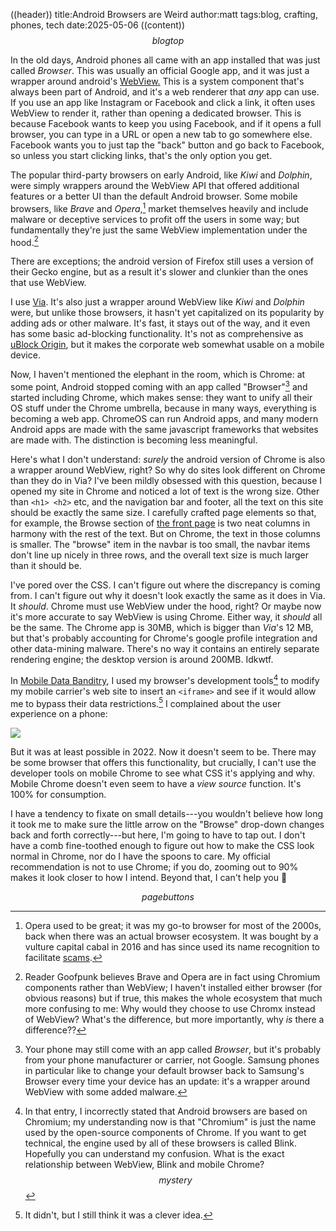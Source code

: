 ((header))
title:Android Browsers are Weird
author:matt
tags:blog, crafting, phones, tech
date:2025-05-06
((content))
$$blogtop$$

In the old days, Android phones all came with an app installed that was just called *Browser*. This was usually an official Google app, and it was just a wrapper around android's [WebView.](https://en.m.wikipedia.org/wiki/WebView) This is a system component that's always been part of Android, and it's a web renderer that *any* app can use. If you use an app like Instagram or Facebook and click a link, it often uses WebView to render it, rather than opening a dedicated browser. This is because Facebook wants to keep you using Facebook, and if it opens a full browser, you can type in a URL or open a new tab to go somewhere else. Facebook wants you to just tap the "back" button and go back to Facebook, so unless you start clicking links, that's the only option you get.

The popular third-party browsers on early Android, like *Kiwi* and *Dolphin*, were simply wrappers around the WebView API that offered additional features or a better UI than the default Android browser. Some mobile browsers, like *Brave* and *Opera*,[^opera] market themselves heavily and include malware or deceptive services to profit off the users in some way; but fundamentally they're just the same WebView implementation under the hood.[^brave]

There are exceptions; the android version of Firefox still uses a version of their Gecko engine, but as a result it's slower and clunkier than the ones that use WebView.

I use [Via](https://play.google.com/store/apps/details?id=mark.via.gp). It's also just a wrapper around WebView like *Kiwi* and *Dolphin* were, but unlike those browsers, it hasn't yet capitalized on its popularity by adding ads or other malware. It's fast, it stays out of the way, and it even has some basic ad-blocking functionality. It's not as comprehensive as [uBlock Origin](https://en.wikipedia.org/wiki/UBlock_Origin), but it makes the corporate web somewhat usable on a mobile device.

Now, I haven't mentioned the elephant in the room, which is Chrome: at some point, Android stopped coming with an app called "Browser"[^browser] and started including Chrome, which makes sense: they want to unify all their OS stuff under the Chrome umbrella, because in many ways, everything is becoming a web app. ChromeOS can run Android apps, and many modern Android apps are made with the same javascript frameworks that websites are made with. The distinction is becoming less meaningful. 

Here's what I don't understand: *surely* the android version of Chrome is also a wrapper around WebView, right? So why do sites look different on Chrome than they do in Via? I've been mildly obsessed with this question, because I opened my site in Chrome and noticed a lot of text is the wrong size. Other than ``<h1> <h2>`` etc, and the navigation bar and footer, all the text on this site should be exactly the same size. I carefully crafted page elements so that, for example, the Browse section of [the front page](/) is two neat columns in harmony with the rest of the text. But on Chrome, the text in those columns is smaller. The "browse" item in the navbar is too small, the navbar items don't line up nicely in three rows, and the overall text size is much larger than it should be.

I've pored over the CSS. I can't figure out where the discrepancy is coming from. I can't figure out why it doesn't look exactly the same as it does in Via. It *should*. Chrome must use WebView under the hood, right? Or maybe now it's more accurate to say WebView is using Chrome. Either way, it *should* all be the same. The Chrome app is 30MB, which is bigger than *Via*'s 12 MB, but that's probably accounting for Chrome's google profile integration and other data-mining malware. There's no way it contains an entirely separate rendering engine; the desktop version is around 200MB. Idkwtf.

In [Mobile Data Banditry](/archive/mobile-data-banditry), I used my browser's development tools[^chromium] to modify my mobile carrier's web site to insert an ``<iframe>`` and see if it would allow me to bypass their data restrictions.[^mdb] I complained about the user experience on a phone:

![](https://i.imgur.com/eERManS.jpg)

But it was at least possible in 2022. Now it doesn't seem to be. There may be some browser that offers this functionality, but crucially, I can't use the developer tools on mobile Chrome to see what CSS it's applying and why. Mobile Chrome doesn't even seem to have a *view source* function. It's 100% for consumption.

I have a tendency to fixate on small details---you wouldn't believe how long it took me to make sure the little arrow on the "Browse" drop-down changes back and forth correctly---but here, I'm going to have to tap out. I don't have a comb fine-toothed enough to figure out how to make the CSS look normal in Chrome, nor do I have the spoons to care. My official recommendation is not to use Chrome; if you do, zooming out to 90% makes it look closer to how I intend. Beyond that, I can't help you 🦝

[^browser]: Your phone may still come with an app called *Browser*, but it's probably from your phone manufacturer or carrier, not Google. Samsung phones in particular like to change your default browser back to Samsung's Browser every time your device has an update: it's a wrapper around WebView with some added malware.

[^chromium]: In that entry, I incorrectly stated that Android browsers are based on Chromium; my understanding now is that "Chromium" is just the name used by the open-source components of Chrome. If you want to get technical, the engine used by all of these browsers is called Blink. Hopefully you can understand my confusion. What is the exact relationship between WebView, Blink and mobile Chrome? $$mystery$$

[^opera]: Opera used to be great; it was my go-to browser for most of the 2000s, back when there was an actual browser ecosystem. It was bought by a vulture capital cabal in 2016 and has since used its name recognition to facilitate [scams](/topics/scam).

[^mdb]: It didn't, but I still think it was a clever idea.

[^brave]: Reader Goofpunk believes Brave and Opera are in fact using Chromium components rather than WebView; I haven't installed either browser (for obvious reasons) but if true, this makes the whole ecosystem that much more confusing to me: Why would they choose to use Chromx instead of WebView? What's the difference, but more importantly, why *is* there a difference??

$$pagebuttons$$